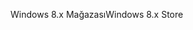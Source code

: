 <span data-ttu-id="70884-101">Windows 8.x Mağazası</span><span class="sxs-lookup"><span data-stu-id="70884-101">Windows 8.x Store</span></span>